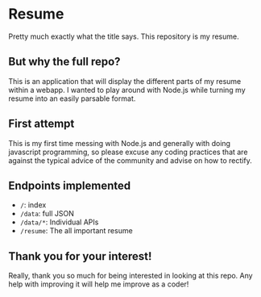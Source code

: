 # Resume

Pretty much exactly what the title says. This repository is my resume.

## But why the full repo?

This is an application that will display the different parts of my resume within
a webapp. I wanted to play around with Node.js while turning my resume into an
easily parsable format.

## First attempt

This is my first time messing with Node.js and generally with doing javascript
programming, so please excuse any coding practices that are against the
typical advice of the community and advise on how to rectify.

## Endpoints implemented

* `/`: index
* `/data`: full JSON
* `/data/*`: Individual APIs
* `/resume`: The all important resume

## Thank you for your interest!

Really, thank you so much for being interested in looking at this repo. Any
help with improving it will help me improve as a coder!
